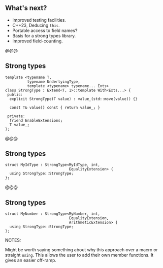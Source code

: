 ## What's next?

* Improved testing facilities.
* C++23, Deducing `this`.
* Portable access to field names?
* Basis for a strong types library.
* Improved field-counting.

@@@

## Strong types

```cc[]
template <typename T,
          typename UnderlyingType,
          template <typename> typename... Exts>
class StrongType : Extend<T, 1>::template With<Exts...> {
 public:
  explicit StrongType(T value) : value_(std::move(value)) {}

  const T& value() const { return value_; }

 private:
  friend EnableExtensions;
  T value_;
};
```

@@@

## Strong types

```cc[]
struct MyIdType : StrongType<MyIdType, int,
                             EqualityExtension> {
  using StrongType::StrongType;
};
```

@@@

## Strong types

```cc[]
struct MyNumber : StrongType<MyNumber, int,
                             EqualityExtension,
                             ArithmeticExtension> {
  using StrongType::StrongType;
};
```

NOTES:

Might be worth saying something about why this approach over a macro or straight
`using`. This allows the user to add their own member functions. It gives an
easier off-ramp.
